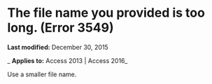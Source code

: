 
# The file name you provided is too long. (Error 3549)

 **Last modified:** December 30, 2015

 _ **Applies to:** Access 2013 | Access 2016_

Use a smaller file name.


